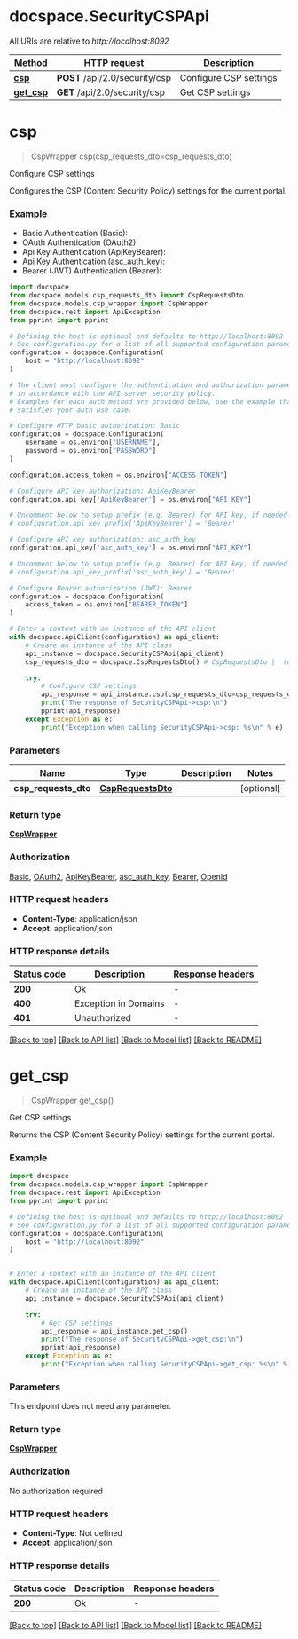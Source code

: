 # docspace.SecurityCSPApi

All URIs are relative to *http://localhost:8092*

Method | HTTP request | Description
------------- | ------------- | -------------
[**csp**](SecurityCSPApi.md#csp) | **POST** /api/2.0/security/csp | Configure CSP settings
[**get_csp**](SecurityCSPApi.md#get_csp) | **GET** /api/2.0/security/csp | Get CSP settings


# **csp**
> CspWrapper csp(csp_requests_dto=csp_requests_dto)

Configure CSP settings

Configures the CSP (Content Security Policy) settings for the current portal.

### Example

* Basic Authentication (Basic):
* OAuth Authentication (OAuth2):
* Api Key Authentication (ApiKeyBearer):
* Api Key Authentication (asc_auth_key):
* Bearer (JWT) Authentication (Bearer):

```python
import docspace
from docspace.models.csp_requests_dto import CspRequestsDto
from docspace.models.csp_wrapper import CspWrapper
from docspace.rest import ApiException
from pprint import pprint

# Defining the host is optional and defaults to http://localhost:8092
# See configuration.py for a list of all supported configuration parameters.
configuration = docspace.Configuration(
    host = "http://localhost:8092"
)

# The client must configure the authentication and authorization parameters
# in accordance with the API server security policy.
# Examples for each auth method are provided below, use the example that
# satisfies your auth use case.

# Configure HTTP basic authorization: Basic
configuration = docspace.Configuration(
    username = os.environ["USERNAME"],
    password = os.environ["PASSWORD"]
)

configuration.access_token = os.environ["ACCESS_TOKEN"]

# Configure API key authorization: ApiKeyBearer
configuration.api_key['ApiKeyBearer'] = os.environ["API_KEY"]

# Uncomment below to setup prefix (e.g. Bearer) for API key, if needed
# configuration.api_key_prefix['ApiKeyBearer'] = 'Bearer'

# Configure API key authorization: asc_auth_key
configuration.api_key['asc_auth_key'] = os.environ["API_KEY"]

# Uncomment below to setup prefix (e.g. Bearer) for API key, if needed
# configuration.api_key_prefix['asc_auth_key'] = 'Bearer'

# Configure Bearer authorization (JWT): Bearer
configuration = docspace.Configuration(
    access_token = os.environ["BEARER_TOKEN"]
)

# Enter a context with an instance of the API client
with docspace.ApiClient(configuration) as api_client:
    # Create an instance of the API class
    api_instance = docspace.SecurityCSPApi(api_client)
    csp_requests_dto = docspace.CspRequestsDto() # CspRequestsDto |  (optional)

    try:
        # Configure CSP settings
        api_response = api_instance.csp(csp_requests_dto=csp_requests_dto)
        print("The response of SecurityCSPApi->csp:\n")
        pprint(api_response)
    except Exception as e:
        print("Exception when calling SecurityCSPApi->csp: %s\n" % e)
```



### Parameters


Name | Type | Description  | Notes
------------- | ------------- | ------------- | -------------
 **csp_requests_dto** | [**CspRequestsDto**](CspRequestsDto.md)|  | [optional] 

### Return type

[**CspWrapper**](CspWrapper.md)

### Authorization

[Basic](../README.md#Basic), [OAuth2](../README.md#OAuth2), [ApiKeyBearer](../README.md#ApiKeyBearer), [asc_auth_key](../README.md#asc_auth_key), [Bearer](../README.md#Bearer), [OpenId](../README.md#OpenId)

### HTTP request headers

 - **Content-Type**: application/json
 - **Accept**: application/json

### HTTP response details

| Status code | Description | Response headers |
|-------------|-------------|------------------|
**200** | Ok |  -  |
**400** | Exception in Domains |  -  |
**401** | Unauthorized |  -  |

[[Back to top]](#) [[Back to API list]](../README.md#documentation-for-api-endpoints) [[Back to Model list]](../README.md#documentation-for-models) [[Back to README]](../README.md)

# **get_csp**
> CspWrapper get_csp()

Get CSP settings

Returns the CSP (Content Security Policy) settings for the current portal.

### Example


```python
import docspace
from docspace.models.csp_wrapper import CspWrapper
from docspace.rest import ApiException
from pprint import pprint

# Defining the host is optional and defaults to http://localhost:8092
# See configuration.py for a list of all supported configuration parameters.
configuration = docspace.Configuration(
    host = "http://localhost:8092"
)


# Enter a context with an instance of the API client
with docspace.ApiClient(configuration) as api_client:
    # Create an instance of the API class
    api_instance = docspace.SecurityCSPApi(api_client)

    try:
        # Get CSP settings
        api_response = api_instance.get_csp()
        print("The response of SecurityCSPApi->get_csp:\n")
        pprint(api_response)
    except Exception as e:
        print("Exception when calling SecurityCSPApi->get_csp: %s\n" % e)
```



### Parameters

This endpoint does not need any parameter.

### Return type

[**CspWrapper**](CspWrapper.md)

### Authorization

No authorization required

### HTTP request headers

 - **Content-Type**: Not defined
 - **Accept**: application/json

### HTTP response details

| Status code | Description | Response headers |
|-------------|-------------|------------------|
**200** | Ok |  -  |

[[Back to top]](#) [[Back to API list]](../README.md#documentation-for-api-endpoints) [[Back to Model list]](../README.md#documentation-for-models) [[Back to README]](../README.md)

